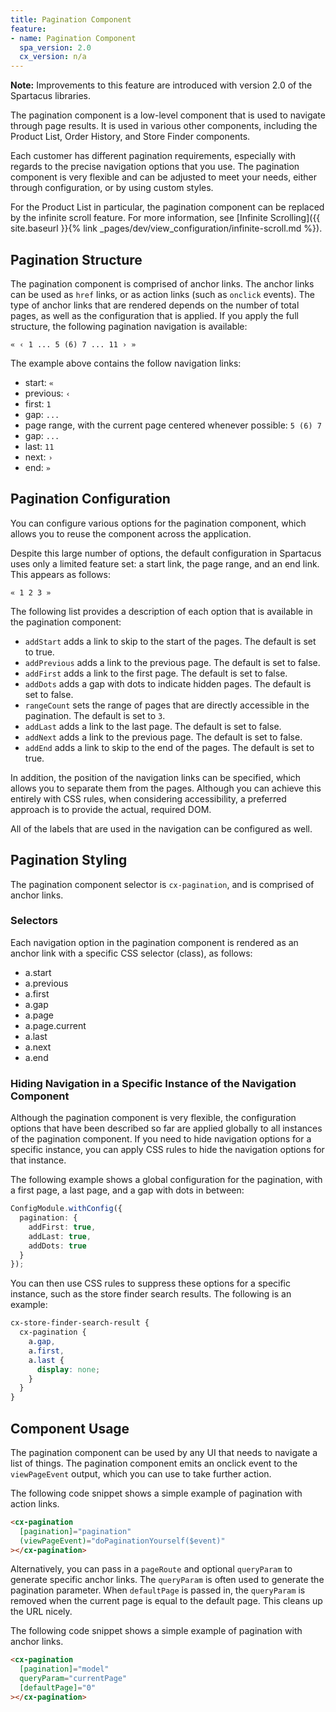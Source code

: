 ```yaml
---
title: Pagination Component
feature:
- name: Pagination Component
  spa_version: 2.0
  cx_version: n/a
---
```


**Note:** Improvements to this feature are introduced with version 2.0 of the Spartacus libraries.

The pagination component is a low-level component that is used to navigate through page results. It is used in various other components, including the Product List, Order History, and Store Finder components.

Each customer has different pagination requirements, especially with regards to the precise navigation options that you use. The pagination component is very flexible and can be adjusted to meet your needs, either through configuration, or by using custom styles.

For the Product List in particular, the pagination component can be replaced by the infinite scroll feature. For more information, see [Infinite Scrolling]({{ site.baseurl }}{% link _pages/dev/view_configuration/infinite-scroll.md %}).

## Pagination Structure

The pagination component is comprised of anchor links. The anchor links can be used as `href` links, or as action links (such as `onclick` events). The type of anchor links that are rendered depends on the number of total pages, as well as the configuration that is applied. If you apply the full structure, the following pagination navigation is available:

`« ‹ 1 ... 5 (6) 7 ... 11 › »`

The example above contains the follow navigation links:

- start: `«`
- previous: `‹`
- first: `1`
- gap: `...`
- page range, with the current page centered whenever possible: `5 (6) 7`
- gap: `...`
- last: `11`
- next: `›`
- end: `»`

## Pagination Configuration

You can configure various options for the pagination component, which allows you to reuse the component across the application.

Despite this large number of options, the default configuration in Spartacus uses only a limited feature set: a start link, the page range, and an end link. This appears as follows:

`« 1 2 3 »`

The following list provides a description of each option that is available in the pagination component:

- `addStart` adds a link to skip to the start of the pages. The default is set to true.
- `addPrevious` adds a link to the previous page. The default is set to false.
- `addFirst` adds a link to the first page. The default is set to false.
- `addDots` adds a gap with dots to indicate hidden pages. The default is set to false.
- `rangeCount` sets the range of pages that are directly accessible in the pagination. The default is set to `3`.
- `addLast` adds a link to the last page. The default is set to false.
- `addNext` adds a link to the previous page. The default is set to false.
- `addEnd` adds a link to skip to the end of the pages. The default is set to true.

In addition, the position of the navigation links can be specified, which allows you to separate them from the pages. Although you can achieve this entirely with CSS rules, when considering accessibility, a preferred approach is to provide the actual, required DOM.

All of the labels that are used in the navigation can be configured as well.

## Pagination Styling

The pagination component selector is `cx-pagination`, and is comprised of anchor links.

### Selectors

Each navigation option in the pagination component is rendered as an anchor link with a specific CSS selector (class), as follows:

- a.start
- a.previous
- a.first
- a.gap
- a.page
- a.page.current
- a.last
- a.next
- a.end

### Hiding Navigation in a Specific Instance of the Navigation Component

Although the pagination component is very flexible, the configuration options that have been described so far are applied globally to all instances of the pagination component. If you need to hide navigation options for a specific instance, you can apply CSS rules to hide the navigation options for that instance.

The following example shows a global configuration for the pagination, with a first page, a last page, and a gap with dots in between:

```typescript
ConfigModule.withConfig({
  pagination: {
    addFirst: true,
    addLast: true,
    addDots: true
  }
});
```

You can then use CSS rules to suppress these options for a specific instance, such as the store finder search results. The following is an example:

```scss
cx-store-finder-search-result {
  cx-pagination {
    a.gap,
    a.first,
    a.last {
      display: none;
    }
  }
}
```

## Component Usage

The pagination component can be used by any UI that needs to navigate a list of things. The pagination component emits an onclick event to the `viewPageEvent` output, which you can use to take further action.

The following code snippet shows a simple example of pagination with action links.

```html
<cx-pagination
  [pagination]="pagination"
  (viewPageEvent)="doPaginationYourself($event)"
></cx-pagination>
```

Alternatively, you can pass in a `pageRoute` and optional `queryParam` to generate specific anchor links. The `queryParam` is often used to generate the pagination parameter. When `defaultPage` is passed in, the `queryParam` is removed when the current page is equal to the default page. This cleans up the URL nicely.

The following code snippet shows a simple example of pagination with anchor links.

```html
<cx-pagination
  [pagination]="model"
  queryParam="currentPage"
  [defaultPage]="0"
></cx-pagination>
```
